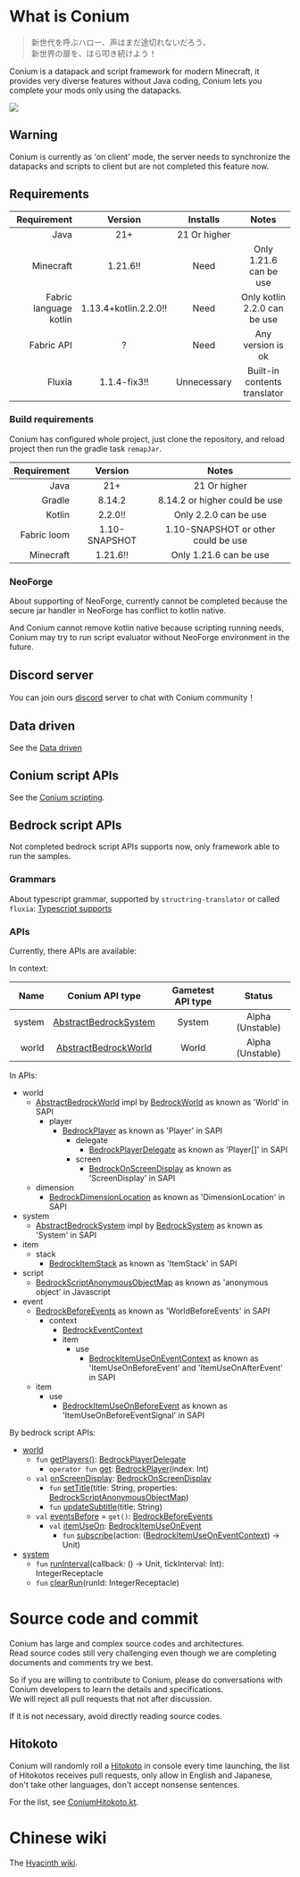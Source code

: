 # What is Conium

> 新世代を呼ぶハロー、声はまだ途切れないだろう、 \
> 新世界の扉を、ほら叩き続けよう！

Conium is a datapack and script framework for modern Minecraft, it provides very diverse features without Java coding, Conium lets you complete your mods only using the datapacks.

![](https://count.getloli.com/@@cao-awa.conium?name=%40cao-awa.conium&padding=7&offset=0&align=top&scale=1&pixelated=1&darkmode=auto)

## Warning

Conium is currently as 'on client' mode, the server needs to synchronize the datapacks and scripts to client but are not completed this feature now.

## Requirements

|            Requirement |        Version        |   Installs   |            Notes             |
|-----------------------:|:---------------------:|:------------:|:----------------------------:|
|                   Java |          21+          | 21 Or higher |
|              Minecraft |       1.21.6!!        |     Need     |    Only 1.21.6 can be use    |
| Fabric language kotlin | 1.13.4+kotlin.2.2.0!! |     Need     | Only kotlin 2.2.0 can be use |
|             Fabric API |           ?           |     Need     |      Any version is ok       |
|                 Fluxia |     1.1.4-fix3!!      | Unnecessary  | Built-in contents translator |

### Build requirements

Conium has configured whole project, just clone the repository, and reload project then run the gradle task ```remapJar```.

| Requirement |    Version    |                Notes                |
|------------:|:-------------:|:-----------------------------------:|
|        Java |      21+      |            21 Or higher             |
|      Gradle |    8.14.2     |    8.14.2 or higher could be use    |
|      Kotlin |    2.2.0!!    |        Only 2.2.0 can be use        |
| Fabric loom | 1.10-SNAPSHOT | 1.10-SNAPSHOT or other could be use |
|   Minecraft |   1.21.6!!    |       Only 1.21.6 can be use        |

### NeoForge

About supporting of NeoForge, currently cannot be completed because the secure jar handler in NeoForge has conflict to kotlin native.

And Conium cannot remove kotlin native because scripting running needs, Conium may try to run script evaluator without NeoForge environment in the future.

## Discord server

You can join ours [discord](https://discord.com/invite/BUY2xQr37N) server to chat with Conium community！

## Data driven

See the [Data driven](./document/data-driven/README.md)

## Conium script APIs

See the [Conium scripting](./document/script/kotlin/README.md).

## Bedrock script APIs

Not completed bedrock script APIs supports now, only framework able to run the samples.

### Grammars

About typescript grammar, supported by ```structring-translator``` or called ```fluxia```: [Typescript supports](https://github.com/cao-awa/structring-translator/tree/main/doc/typescript)

### APIs

Currently, there APIs are available:

In context:

|   Name |                                                  Conium API type                                                  | Gametest API type |      Status      |
|-------:|:-----------------------------------------------------------------------------------------------------------------:|:-----------------:|:----------------:|
| system | [AbstractBedrockSystem](./common/src/main/kotlin/com/github/cao/awa/conium/bedrock/system/AbstractBedrockSystem.kt) |      System       | Alpha (Unstable) |
|  world |  [AbstractBedrockWorld](./common/src/main/kotlin/com/github/cao/awa/conium/bedrock/world/AbstractBedrockWorld.kt)   |       World       | Alpha (Unstable) |

In APIs:

+ world
    + [AbstractBedrockWorld](./common/src/main/kotlin/com/github/cao/awa/conium/bedrock/world/AbstractBedrockWorld.kt) impl by [BedrockWorld](./common/src/main/kotlin/com/github/cao/awa/conium/bedrock/world/BedrockWorld.kt) as known as 'World' in SAPI
        + player
            + [BedrockPlayer](./common/src/main/kotlin/com/github/cao/awa/conium/bedrock/world/player/BedrockPlayer.kt) as known as 'Player' in SAPI
                + delegate
                    + [BedrockPlayerDelegate](./common/src/main/kotlin/com/github/cao/awa/conium/bedrock/world/player/delegate/BedrockPlayerDelegate.kt) as known as 'Player[]' in SAPI
                + screen
                    + [BedrockOnScreenDisplay](./common/src/main/kotlin/com/github/cao/awa/conium/bedrock/world/player/screen/BedrockOnScreenDisplay.kt) as known as 'ScreenDisplay' in SAPI
    + dimension
        + [BedrockDimensionLocation](./common/src/main/kotlin/com/github/cao/awa/conium/bedrock/world/dimension/BedrockDimensionLocation.kt) as known as 'DimensionLocation' in SAPI
+ system
    + [AbstractBedrockSystem](./common/src/main/kotlin/com/github/cao/awa/conium/bedrock/system/AbstractBedrockSystem.kt) impl by [BedrockSystem](./common/src/main/kotlin/com/github/cao/awa/conium/bedrock/system/BedrockSystem.kt) as known as 'System' in SAPI
+ item
    + stack
        + [BedrockItemStack](./common/src/main/kotlin/com/github/cao/awa/conium/bedrock/item/stack/BedrockItemStack.kt) as known as 'ItemStack' in SAPI
+ script
    + [BedrockScriptAnonymousObjectMap](./common/src/main/kotlin/com/github/cao/awa/conium/bedrock/item/stack/BedrockItemStack.kt) as known as 'anonymous object' in Javascript
+ event
    + [BedrockBeforeEvents](./common/src/main/kotlin/com/github/cao/awa/conium/bedrock/event/BedrockBeforeEvents.kt) as known as 'WorldBeforeEvents' in SAPI
        + context
            + [BedrockEventContext](./common/src/main/kotlin/com/github/cao/awa/conium/bedrock/event/context/BedrockEventContext.kt)
            + item
                + use
                    + [BedrockItemUseOnEventContext](./common/src/main/kotlin/com/github/cao/awa/conium/bedrock/event/context/item/use/BedrockItemUseOnEventContext.kt) as known as 'ItemUseOnBeforeEvent' and 'ItemUseOnAfterEvent' in SAPI
    + item
        + use
            + [BedrockItemUseOnBeforeEvent](./common/src/main/kotlin/com/github/cao/awa/conium/bedrock/event/item/use/BedrockItemUseOnBeforeEvent.kt) as known as 'ItemUseOnBeforeEventSignal' in SAPI

By bedrock script APIs:

+ [world](./common/src/main/kotlin/com/github/cao/awa/conium/bedrock/world/AbstractBedrockWorld.kt)
    + ```fun``` [getPlayers()](./common/src/main/kotlin/com/github/cao/awa/conium/bedrock/world/AbstractBedrockWorld.kt): [BedrockPlayerDelegate](./common/src/main/kotlin/com/github/cao/awa/conium/bedrock/world/player/delegate/BedrockPlayerDelegate.kt)
        + ```operator fun``` [get](./common/src/main/kotlin/com/github/cao/awa/conium/bedrock/world/player/delegate/BedrockPlayerDelegate.kt): [BedrockPlayer](./common/src/main/kotlin/com/github/cao/awa/conium/bedrock/world/player/BedrockPlayer.kt)(index: Int)
    + ```val``` [onScreenDisplay](./common/src/main/kotlin/com/github/cao/awa/conium/bedrock/world/player/delegate/BedrockPlayerDelegate.kt): [BedrockOnScreenDisplay](./common/src/main/kotlin/com/github/cao/awa/conium/bedrock/world/player/screen/BedrockOnScreenDisplay.kt)
        + ```fun``` [setTitle](./common/src/main/kotlin/com/github/cao/awa/conium/bedrock/world/player/screen/BedrockOnScreenDisplay.kt)(title: String, properties: [BedrockScriptAnonymousObjectMap](./common/src/main/kotlin/com/github/cao/awa/conium/bedrock/script/BedrockScriptAnonymousObjectMap.kt))
        + ```fun``` [updateSubtitle](./common/src/main/kotlin/com/github/cao/awa/conium/bedrock/world/player/screen/BedrockOnScreenDisplay.kt)(title: String)
    + ```val``` [eventsBefore](./common/src/main/kotlin/com/github/cao/awa/conium/bedrock/world/AbstractBedrockWorld.kt) = ```get()```: [BedrockBeforeEvents](./common/src/main/kotlin/com/github/cao/awa/conium/bedrock/event/BedrockBeforeEvents.kt)
        + ```val``` [itemUseOn](./common/src/main/kotlin/com/github/cao/awa/conium/bedrock/event/BedrockBeforeEvents.kt): [BedrockItemUseOnEvent](./common/src/main/kotlin/com/github/cao/awa/conium/bedrock/event/item/use/BedrockItemUseOnBeforeEvent.kt)
            + ```fun``` [subscribe](./common/src/main/kotlin/com/github/cao/awa/conium/bedrock/event/item/use/BedrockItemUseOnBeforeEvent.kt)(action: ([BedrockItemUseOnEventContext](./common/src/main/kotlin/com/github/cao/awa/conium/bedrock/event/context/item/use/BedrockItemUseOnEventContext.kt)) ->
              Unit)
+ [system](./common/src/main/kotlin/com/github/cao/awa/conium/bedrock/system/AbstractBedrockSystem.kt)
    + ```fun``` [runInterval](./common/src/main/kotlin/com/github/cao/awa/conium/bedrock/system/AbstractBedrockSystem.kt)(callback: () -> Unit, tickInterval: Int): IntegerReceptacle
    + ```fun``` [clearRun](./common/src/main/kotlin/com/github/cao/awa/conium/bedrock/system/AbstractBedrockSystem.kt)(runId: IntegerReceptacle)

# Source code and commit

Conium has large and complex source codes and architectures.\
Read source codes still very challenging even though we are completing documents and comments try we best.

So if you are willing to contribute to Conium, please do conversations with Conium developers to learn the details and specifications.\
We will reject all pull requests that not after discussion.

If it is not necessary, avoid directly reading source codes.

## Hitokoto

Conium will randomly roll a [Hitokoto](https://en.wiktionary.org/wiki/%E4%B8%80%E8%A8%80#Japanese) in console every time launching, the list of Hitokotos receives pull requests, only allow in English and Japanese, don't take other languages, don't accept nonsense sentences.

For the list, see [ConiumHitokoto.kt](/common/src/main/java/com/github/cao/awa/conium/hitokoto/ConiumHitokoto.kt).

# Chinese wiki

The [Hyacinth wiki](https://www.hyacinthwiki.com/index.php?title=Conium_(模组)).
